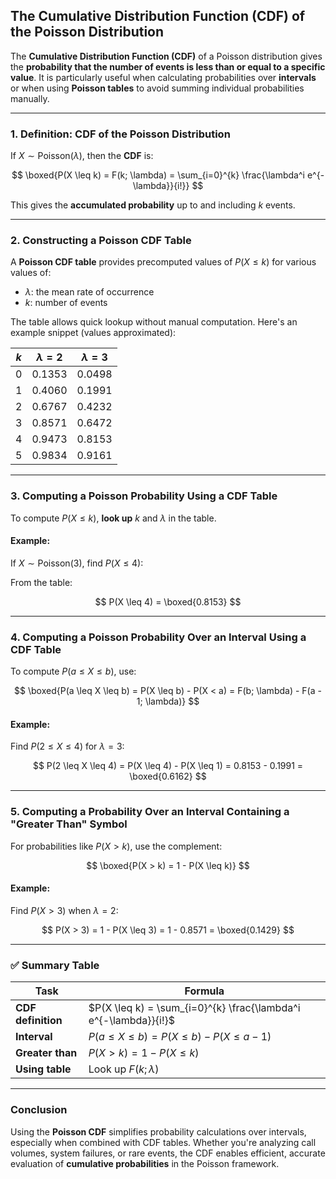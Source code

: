 ## **The Cumulative Distribution Function (CDF) of the Poisson Distribution**

The **Cumulative Distribution Function (CDF)** of a Poisson distribution gives the **probability that the number of events is 
less than or equal to a specific value**. It is particularly useful when calculating probabilities over **intervals** or 
when using **Poisson tables** to avoid summing individual probabilities manually.

---

### **1. Definition: CDF of the Poisson Distribution**

If $`X \sim \text{Poisson}(\lambda)`$, then the **CDF** is:

$$
\boxed{P(X \leq k) = F(k; \lambda) = \sum_{i=0}^{k} \frac{\lambda^i e^{-\lambda}}{i!}}
$$

This gives the **accumulated probability** up to and including $k$ events.

---

### **2. Constructing a Poisson CDF Table**

A **Poisson CDF table** provides precomputed values of $`P(X \leq k)`$ for various values of:

* $`\lambda`$: the mean rate of occurrence
* $`k`$: number of events

The table allows quick lookup without manual computation. Here's an example snippet (values approximated):

| $k$ | $\lambda = 2$ | $\lambda = 3$ |
| --- | ------------- | ------------- |
| 0   | 0.1353        | 0.0498        |
| 1   | 0.4060        | 0.1991        |
| 2   | 0.6767        | 0.4232        |
| 3   | 0.8571        | 0.6472        |
| 4   | 0.9473        | 0.8153        |
| 5   | 0.9834        | 0.9161        |

---

### **3. Computing a Poisson Probability Using a CDF Table**

To compute $`P(X \leq k)`$, **look up** $k$ and $`\lambda`$ in the table.

#### **Example:**

If $`X \sim \text{Poisson}(3)`$, find $`P(X \leq 4)`$:

From the table:

$$
P(X \leq 4) = \boxed{0.8153}
$$

---

### **4. Computing a Poisson Probability Over an Interval Using a CDF Table**

To compute $`P(a \leq X \leq b)`$, use:

$$
\boxed{P(a \leq X \leq b) = P(X \leq b) - P(X < a) = F(b; \lambda) - F(a - 1; \lambda)}
$$

#### **Example:**

Find $`P(2 \leq X \leq 4)`$ for $`\lambda = 3`$:

$$
P(2 \leq X \leq 4) = P(X \leq 4) - P(X \leq 1)
= 0.8153 - 0.1991 = \boxed{0.6162}
$$

---

### **5. Computing a Probability Over an Interval Containing a "Greater Than" Symbol**

For probabilities like $`P(X > k)`$, use the complement:

$$
\boxed{P(X > k) = 1 - P(X \leq k)}
$$

#### **Example:**

Find $`P(X > 3)`$ when $`\lambda = 2`$:

$$
P(X > 3) = 1 - P(X \leq 3) = 1 - 0.8571 = \boxed{0.1429}
$$

---

### ✅ **Summary Table**

| Task               | Formula                                                          |
| ------------------ | ---------------------------------------------------------------- |
| **CDF definition** | $`P(X \leq k) = \sum_{i=0}^{k} \frac{\lambda^i e^{-\lambda}}{i!}`$ |
| **Interval**       | $`P(a \leq X \leq b) = P(X \leq b) - P(X \leq a - 1)`$             |
| **Greater than**   | $`P(X > k) = 1 - P(X \leq k)`$                                     |
| **Using table**    | Look up $`F(k; \lambda)`$                                          |

---

### **Conclusion**

Using the **Poisson CDF** simplifies probability calculations over intervals, especially when combined with CDF tables. 
Whether you're analyzing call volumes, system failures, or rare events, the CDF enables efficient, accurate evaluation 
of **cumulative probabilities** in the Poisson framework.
